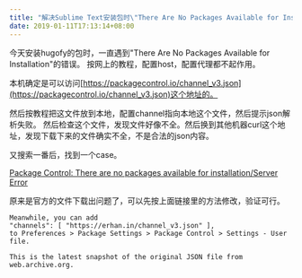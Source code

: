 ```yaml
---
title: "解决Sublime Text安装包时\"There Are No Packages Available for Installation\"的报错"
date: 2019-01-11T17:13:14+08:00
---
```


今天安装hugofy的包时，一直遇到"There Are No Packages Available for Installation"的错误。
按网上的教程，配置host，配置代理都不起作用。

本机确定是可以访问[https://packagecontrol.io/channel_v3.json](https://packagecontrol.io/channel_v3.json)这个地址的。

然后按教程把这文件放到本地，配置channel指向本地这个文件，然后提示json解析失败。
然后检查这个文件，发现文件好像不全。然后换到其他机器curl这个地址，发现下载下来的文件确实不全，不是合法的json内容。

又搜索一番后，找到一个case。

[Package Control: There are no packages available for installation/Server Error](https://github.com/wbond/package_control/issues/1397)

原来是官方的文件下载出问题了，可以先按上面链接里的方法修改，验证可行。

```
Meanwhile, you can add
"channels": [ "https://erhan.in/channel_v3.json" ],
to Preferences > Package Settings > Package Control > Settings - User file.

This is the latest snapshot of the original JSON file from web.archive.org.
```
